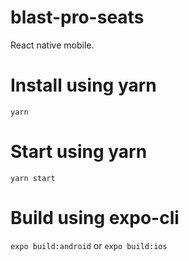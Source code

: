 # blast-pro-seats
React native mobile.


# Install using yarn
```yarn```

# Start using yarn
```yarn start```

# Build using expo-cli
```expo build:android```
or
```expo build:ios```
